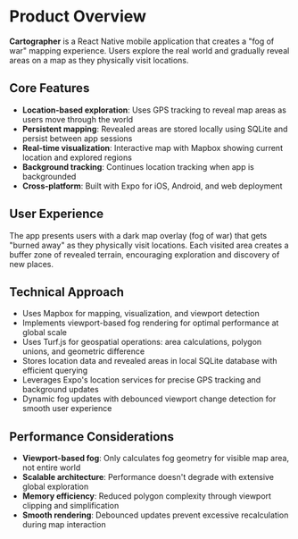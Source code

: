 # Product Overview

**Cartographer** is a React Native mobile application that creates a "fog of war" mapping experience. Users explore the real world and gradually reveal areas on a map as they physically visit locations.

## Core Features

- **Location-based exploration**: Uses GPS tracking to reveal map areas as users move through the world
- **Persistent mapping**: Revealed areas are stored locally using SQLite and persist between app sessions  
- **Real-time visualization**: Interactive map with Mapbox showing current location and explored regions
- **Background tracking**: Continues location tracking when app is backgrounded
- **Cross-platform**: Built with Expo for iOS, Android, and web deployment

## User Experience

The app presents users with a dark map overlay (fog of war) that gets "burned away" as they physically visit locations. Each visited area creates a buffer zone of revealed terrain, encouraging exploration and discovery of new places.

## Technical Approach

- Uses Mapbox for mapping, visualization, and viewport detection
- Implements viewport-based fog rendering for optimal performance at global scale
- Uses Turf.js for geospatial operations: area calculations, polygon unions, and geometric difference
- Stores location data and revealed areas in local SQLite database with efficient querying
- Leverages Expo's location services for precise GPS tracking and background updates
- Dynamic fog updates with debounced viewport change detection for smooth user experience

## Performance Considerations

- **Viewport-based fog**: Only calculates fog geometry for visible map area, not entire world
- **Scalable architecture**: Performance doesn't degrade with extensive global exploration
- **Memory efficiency**: Reduced polygon complexity through viewport clipping and simplification
- **Smooth rendering**: Debounced updates prevent excessive recalculation during map interaction